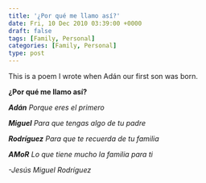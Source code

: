 ```yaml
---
title: '¿Por qué me llamo así?'
date: Fri, 10 Dec 2010 03:39:00 +0000
draft: false
tags: [Family, Personal]
categories: [Family, Personal]
type: post
---
```


This is a poem I wrote when Adán our first son was born.

**¿Por qué me llamo así?**

_**Adán**_ _Porque eres el primero_

_**Miguel**_ _Para que tengas algo de tu padre_

_**Rodríguez**_ _Para que te recuerda de tu familia_

_**AMoR**_ _Lo que tiene mucho la familia para ti_

_\-Jesús Miguel Rodríguez_